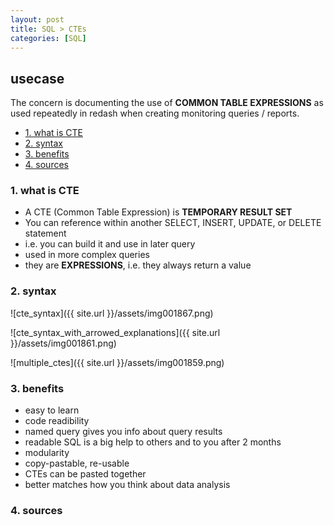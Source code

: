 ```yaml
---
layout: post
title: SQL > CTEs
categories: [SQL]
---
```

## usecase
The concern is documenting the use of **COMMON TABLE EXPRESSIONS** as used repeatedly in redash when creating monitoring queries / reports. 

<!-- TOC -->

- [1. what is CTE](#1-what-is-cte)
- [2. syntax](#2-syntax)
- [3. benefits](#3-benefits)
- [4. sources](#4-sources)

<!-- /TOC -->

### 1. what is CTE
* A CTE (Common Table Expression) is **TEMPORARY RESULT SET** 
* You can reference within another SELECT, INSERT, UPDATE, or DELETE statement
* i.e. you can build it and use in later query
* used in more complex queries
* they are **EXPRESSIONS**, i.e. they always return a value

### 2. syntax

![cte_syntax]({{ site.url }}/assets/img001867.png)

![cte_syntax_with_arrowed_explanations]({{ site.url }}/assets/img001861.png)

![multiple_ctes]({{ site.url }}/assets/img001859.png)

### 3. benefits
* easy to learn
* code readibility
* named query gives you info about query results
* readable SQL is a big help to others and to you after 2 months
* modularity
* copy-pastable, re-usable
* CTEs can be pasted together
* better matches how you think about data analysis

### 4. sources

